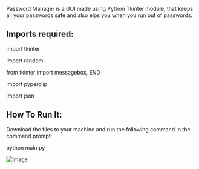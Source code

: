 Password Manager is a GUI made using Python Tkinter module, that keeps all your passwords safe and also elps you when you run out of passwords.

Imports required:
------------------

import tkinter

import random

from tkinter import messagebox, END

import pyperclip

import json

How To Run It:
------------------

Download the files to your machine and run the following command in the command prompt:

python main.py


![image](https://user-images.githubusercontent.com/96917574/178919384-38523df1-446e-41aa-817e-a3ad14858e56.png)
